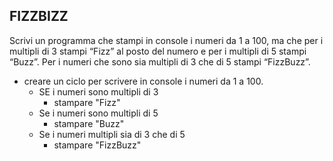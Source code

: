 ## FIZZBIZZ

Scrivi un programma che stampi in console i numeri da 1 a 100, ma che per i multipli di 3 stampi “Fizz” al posto del numero e per i multipli di 5 stampi “Buzz”. Per i numeri che sono sia multipli di 3 che di 5 stampi “FizzBuzz”.

- creare un ciclo per scrivere in console i numeri da 1 a 100.
    - SE i numeri sono multipli di 3 
        - stampare "Fizz"
    - Se i numeri sono multipli di 5 
        - stampare "Buzz"
    - Se i numeri multipli sia di 3 che di 5 
        - stampare "FizzBuzz"    

